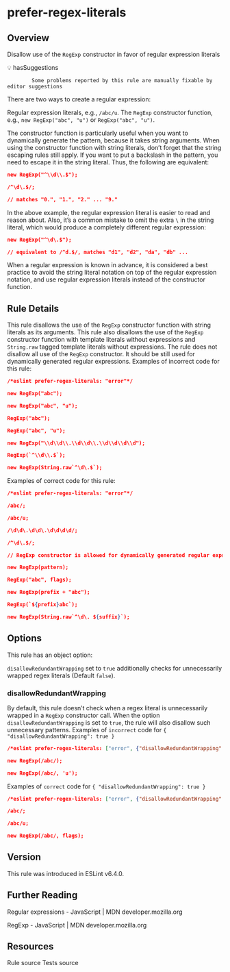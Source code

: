
# prefer-regex-literals
## Overview
Disallow use of the `RegExp` constructor in favor of regular expression literals


💡 hasSuggestions

            Some problems reported by this rule are manually fixable by editor suggestions 



There are two ways to create a regular expression:

Regular expression literals, e.g., `/abc/u`.
The `RegExp` constructor function, e.g., `new RegExp("abc", "u")` or `RegExp("abc", "u")`.

The constructor function is particularly useful when you want to dynamically generate the pattern,
because it takes string arguments.
When using the constructor function with string literals, don’t forget that the string escaping rules still apply.
If you want to put a backslash in the pattern, you need to escape it in the string literal.
Thus, the following are equivalent:

```json
new RegExp("^\\d\\.$");

/^\d\.$/;

// matches "0.", "1.", "2." ... "9."
```
In the above example, the regular expression literal is easier to read and reason about.
Also, it’s a common mistake to omit the extra `\` in the string literal, which would produce a completely different regular expression:

```json
new RegExp("^\d\.$");

// equivalent to /^d.$/, matches "d1", "d2", "da", "db" ...
```
When a regular expression is known in advance, it is considered a best practice to avoid the string literal notation on top
of the regular expression notation, and use regular expression literals instead of the constructor function.
## Rule Details
This rule disallows the use of the `RegExp` constructor function with string literals as its arguments.
This rule also disallows the use of the `RegExp` constructor function with template literals without expressions
and `String.raw` tagged template literals without expressions.
The rule does not disallow all use of the `RegExp` constructor. It should be still used for
dynamically generated regular expressions.
Examples of incorrect code for this rule:


```json
/*eslint prefer-regex-literals: "error"*/

new RegExp("abc");

new RegExp("abc", "u");

RegExp("abc");

RegExp("abc", "u");

new RegExp("\\d\\d\\.\\d\\d\\.\\d\\d\\d\\d");

RegExp(`^\\d\\.$`);

new RegExp(String.raw`^\d\.$`);
```
Examples of correct code for this rule:


```json
/*eslint prefer-regex-literals: "error"*/

/abc/;

/abc/u;

/\d\d\.\d\d\.\d\d\d\d/;

/^\d\.$/;

// RegExp constructor is allowed for dynamically generated regular expressions

new RegExp(pattern);

RegExp("abc", flags);

new RegExp(prefix + "abc");

RegExp(`${prefix}abc`);

new RegExp(String.raw`^\d\. ${suffix}`);
```
## Options
This rule has an object option:

`disallowRedundantWrapping` set to `true` additionally checks for unnecessarily wrapped regex literals (Default `false`).

### disallowRedundantWrapping
By default, this rule doesn’t check when a regex literal is unnecessarily wrapped in a `RegExp` constructor call. When the option `disallowRedundantWrapping` is set to `true`, the rule will also disallow such unnecessary patterns.
Examples of `incorrect` code for `{ "disallowRedundantWrapping": true }`


```json
/*eslint prefer-regex-literals: ["error", {"disallowRedundantWrapping": true}]*/

new RegExp(/abc/);

new RegExp(/abc/, 'u');
```
Examples of `correct` code for `{ "disallowRedundantWrapping": true }`


```json
/*eslint prefer-regex-literals: ["error", {"disallowRedundantWrapping": true}]*/

/abc/;

/abc/u;

new RegExp(/abc/, flags);
```

## Version
This rule was introduced in ESLint v6.4.0.
## Further Reading





Regular expressions - JavaScript | MDN 
 developer.mozilla.org










RegExp - JavaScript | MDN 
 developer.mozilla.org





## Resources

Rule source 
Tests source 

